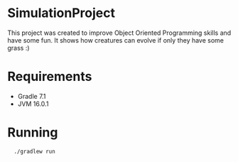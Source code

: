 # SimulationProject
This project was created to improve Object Oriented Programming skills and have some fun.
It shows how creatures can evolve if only they have some grass :)
# Requirements
- Gradle 7.1
- JVM 16.0.1
# Running
```
  ./gradlew run
```
